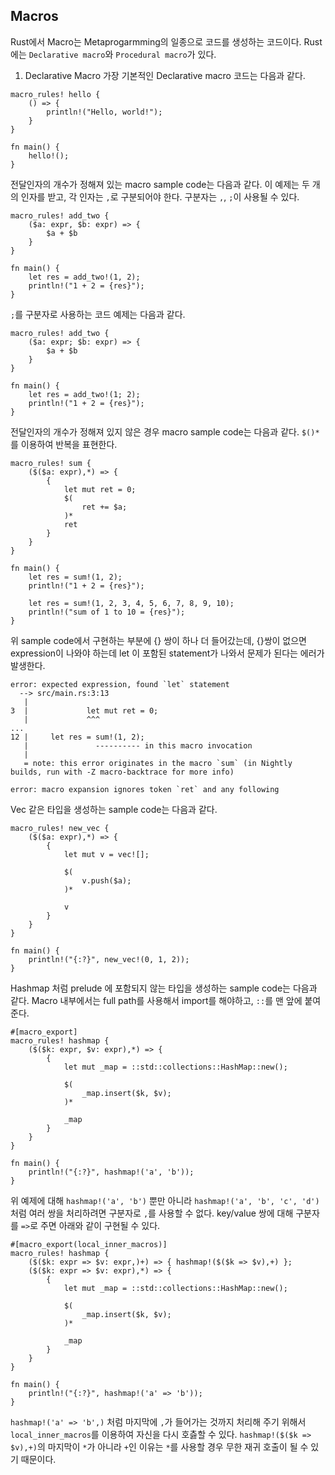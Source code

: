 ## Macros

Rust에서 Macro는 Metaprogarmming의 일종으로 코드를 생성하는 코드이다.
Rust에는 `Declarative macro`와 `Procedural macro`가 있다.

1. Declarative Macro
가장 기본적인 Declarative macro 코드는 다음과 같다.
```rust, editable
macro_rules! hello {
    () => {
        println!("Hello, world!");
    }
}

fn main() {
    hello!();
}
```

전달인자의 개수가 정해져 있는 macro sample code는 다음과 같다. 이 예제는 두 개의 인자를 받고, 각 인자는 `,`로 구분되어야 한다. 구분자는 `,`, `;`이 사용될 수 있다.
```rust, editable
macro_rules! add_two {
    ($a: expr, $b: expr) => {
        $a + $b
    }
}

fn main() {
    let res = add_two!(1, 2);
    println!("1 + 2 = {res}");
}
```

`;`를 구분자로 사용하는 코드 예제는 다음과 같다.
```rust,editable
macro_rules! add_two {
    ($a: expr; $b: expr) => {
        $a + $b
    }
}

fn main() {
    let res = add_two!(1; 2);
    println!("1 + 2 = {res}");
}
```

전달인자의 개수가 정해져 있지 않은 경우 macro sample code는 다음과 같다. `$()*`를 이용하여 반복을 표현한다.
```rust, editable
macro_rules! sum {
    ($($a: expr),*) => {
        {
            let mut ret = 0;
            $(
                ret += $a;
            )*
            ret
        }
    }
}

fn main() {
    let res = sum!(1, 2);
    println!("1 + 2 = {res}");

    let res = sum!(1, 2, 3, 4, 5, 6, 7, 8, 9, 10);
    println!("sum of 1 to 10 = {res}");
}
```

위 sample code에서 구현하는 부분에 {} 쌍이 하나 더 들어갔는데, {}쌍이 없으면 expression이 나와야 하는데 let 이 포함된 statement가 나와서 문제가 된다는 에러가 발생한다.
```
error: expected expression, found `let` statement
  --> src/main.rs:3:13
   |
3  |             let mut ret = 0;
   |             ^^^
...
12 |     let res = sum!(1, 2);
   |               ---------- in this macro invocation
   |
   = note: this error originates in the macro `sum` (in Nightly builds, run with -Z macro-backtrace for more info)

error: macro expansion ignores token `ret` and any following
```

Vec 같은 타입을 생성하는 sample code는 다음과 같다.
```rust, editable
macro_rules! new_vec {
    ($($a: expr),*) => {
        {
            let mut v = vec![];

            $(
                v.push($a);
            )*

            v
        }
    }
}

fn main() {
    println!("{:?}", new_vec!(0, 1, 2));
}
```

Hashmap 처럼 prelude 에 포함되지 않는 타입을 생성하는 sample code는 다음과 같다. Macro 내부에서는 full path를 사용해서 import를 해야하고, `::`를 맨 앞에 붙여준다.
```rust, editable
#[macro_export]
macro_rules! hashmap {
    ($($k: expr, $v: expr),*) => {
        {
            let mut _map = ::std::collections::HashMap::new();

            $(
                _map.insert($k, $v);
            )*

            _map
        }
    }
}

fn main() {
    println!("{:?}", hashmap!('a', 'b'));
}

```

위 예제에 대해 `hashmap!('a', 'b')` 뿐만 아니라 `hashmap!('a', 'b', 'c', 'd')` 처럼 여러 쌍을 처리하려면 구분자로 `,`를 사용할 수 없다. key/value 쌍에 대해 구분자를 `=>`로 주면 아래와 같이 구현될 수 있다.
```rust, editable
#[macro_export(local_inner_macros)]
macro_rules! hashmap {
    ($($k: expr => $v: expr,)+) => { hashmap!($($k => $v),+) };
    ($($k: expr => $v: expr),*) => {
        {
            let mut _map = ::std::collections::HashMap::new();

            $(
                _map.insert($k, $v);
            )*

            _map
        }
    }
}

fn main() {
    println!("{:?}", hashmap!('a' => 'b'));
}

```
 `hashmap!('a' => 'b',)` 처럼 마지막에 `,`가 들어가는 것까지 처리해 주기 위해서 `local_inner_macros`를 이용하여 자신을 다시 호츯할 수 있다. `hashmap!($($k => $v),+)`의 마지막이 `*`가 아니라 `+`인 이유는 `*`를 사용할 경우 무한 재귀 호출이 될 수 있기 때문이다.
 